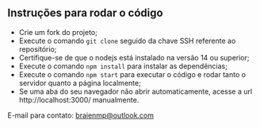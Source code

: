 ## Instruções para rodar o código

- Crie um fork do projeto;
- Execute o comando `git clone` seguido da chave SSH referente ao repositório;
- Certifique-se de que o nodejs está instalado na versão 14 ou superior;
- Execute o comando `npm install` para instalar as dependências;
- Execute o comando `npm start` para executar o código e rodar tanto o servidor quanto a página localmente;
- Se uma aba do seu navegador não abrir automaticamente, acesse a url http://localhost:3000/ manualmente.

E-mail para contato: braienmp@outlook.com
